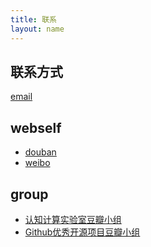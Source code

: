 ```yaml
---
title: 联系
layout: name
---
```

联系方式
----
[email](mailto:im@yangzhiping.com)

webself
----
* [douban](http://www.douban.com/people/ouyangzhiping/)
* [weibo](http://weibo.com/ouyangzhiping)

group
---- 

* [认知计算实验室豆瓣小组](http://www.douban.com/group/391831/)
* [Github优秀开源项目豆瓣小组](http://www.douban.com/group/460530/)



